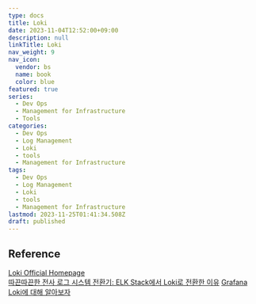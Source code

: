 ```yaml
---
type: docs
title: Loki
date: 2023-11-04T12:52:00+09:00
description: null
linkTitle: Loki
nav_weight: 9
nav_icon:
  vendor: bs
  name: book
  color: blue
featured: true
series:
  - Dev Ops
  - Management for Infrastructure
  - Tools
categories:
  - Dev Ops
  - Log Management
  - Loki
  - tools
  - Management for Infrastructure
tags:
  - Dev Ops
  - Log Management
  - Loki
  - tools
  - Management for Infrastructure
lastmod: 2023-11-25T01:41:34.508Z
draft: published
---
```


## Reference

[Loki Official Homepage](https://grafana.com/oss/loki/)  
[따끈따끈한 전사 로그 시스템 전환기: ELK Stack에서 Loki로 전환한 이유](https://techblog.woowahan.com/14505/)
[Grafana Loki에 대해 알아보자](https://devocean.sk.com/search/techBoardDetail.do?ID=163964&boardType=)
